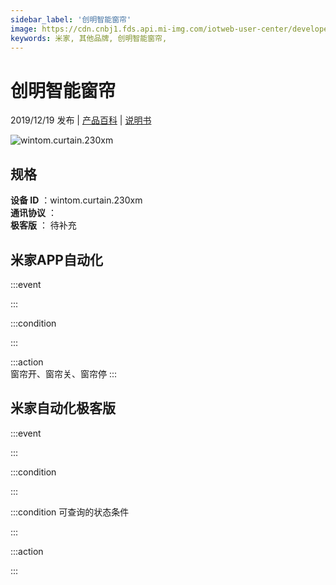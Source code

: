 ```yaml
---
sidebar_label: '创明智能窗帘'
image: https://cdn.cnbj1.fds.api.mi-img.com/iotweb-user-center/developer_1679047616038lsG2nDy2.png?GalaxyAccessKeyId=AKVGLQWBOVIRQ3XLEW&Expires=9223372036854775807&Signature=INKRHgmzzakRlGKsG9J1+Ift4Q8=
keywords: 米家, 其他品牌, 创明智能窗帘, 
---
```

# 创明智能窗帘

2019/12/19 发布 | [产品百科](https://home.mi.com/webapp/content/baike/product/index.html?model=wintom.curtain.230xm/) | [说明书](https://home.mi.com/views/introduction.html?model=wintom.curtain.230xm&region=cn)

![wintom.curtain.230xm](https://cdn.cnbj1.fds.api.mi-img.com/iotweb-user-center/developer_1679047616038lsG2nDy2.png?GalaxyAccessKeyId=AKVGLQWBOVIRQ3XLEW&Expires=9223372036854775807&Signature=INKRHgmzzakRlGKsG9J1+Ift4Q8=)

## 规格  
> 
**设备 ID** ：wintom.curtain.230xm  
**通讯协议** ：  
**极客版**  ： 待补充 


## 米家APP自动化  

:::event  

:::

:::condition  

:::

:::action   
窗帘开、窗帘关、窗帘停
:::

## 米家自动化极客版  

:::event  

:::

:::condition  

:::

:::condition 可查询的状态条件  

:::

:::action  

:::

        
